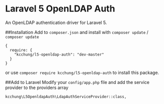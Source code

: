 # Laravel 5 OpenLDAP Auth
An OpenLDAP authentication driver for Laravel 5.

##Installation
Add to `composer.json` and install with `composer update` / `composer update`
```
{
  require: {
    "kcchung/l5-openldap-auth": "dev-master"
  }
}
```
or use `composer require kcchung/l5-openldap-auth` to install this package.

##Add to Laravel
Modify your `config/app.php` file and add the service provider to the providers array
```
kcchung\L5OpenldapAuth\LdapAuthServiceProvider::class,
```


